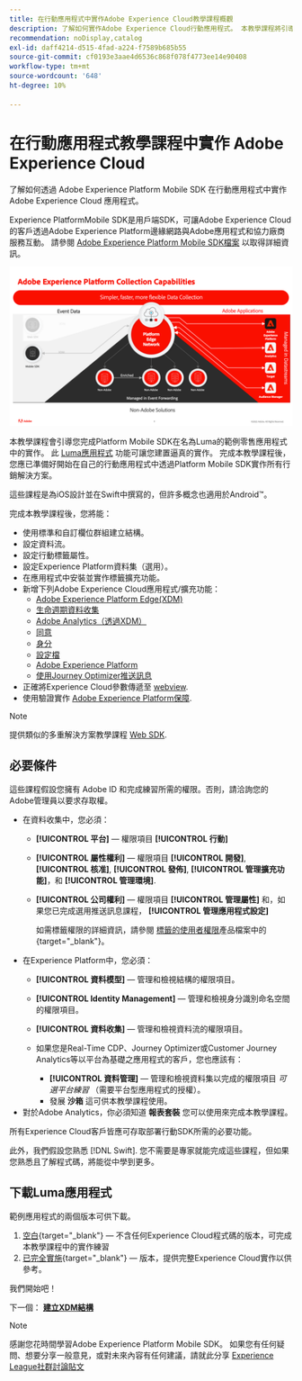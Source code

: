 ```yaml
---
title: 在行動應用程式中實作Adobe Experience Cloud教學課程概觀
description: 了解如何實作Adobe Experience Cloud行動應用程式。 本教學課程將引導您在範例Swift應用程式中實施Experience Cloud應用程式。
recommendation: noDisplay,catalog
exl-id: daff4214-d515-4fad-a224-f7589b685b55
source-git-commit: cf0193e3aae4d6536c868f078f4773ee14e90408
workflow-type: tm+mt
source-wordcount: '648'
ht-degree: 10%

---
```


# 在行動應用程式教學課程中實作 Adobe Experience Cloud

了解如何透過 Adobe Experience Platform Mobile SDK 在行動應用程式中實作 Adobe Experience Cloud 應用程式。

Experience PlatformMobile SDK是用戶端SDK，可讓Adobe Experience Cloud的客戶透過Adobe Experience Platform邊緣網路與Adobe應用程式和協力廠商服務互動。 請參閱 [Adobe Experience Platform Mobile SDK檔案](https://aep-sdks.gitbook.io/docs/) 以取得詳細資訊。

![建置設定](assets/data-collection-mobile-sdk.png)


本教學課程會引導您完成Platform Mobile SDK在名為Luma的範例零售應用程式中的實作。 此 [Luma應用程式](https://github.com/Adobe-Marketing-Cloud/Luma-iOS-Mobile-App) 功能可讓您建置逼真的實作。 完成本教學課程後，您應已準備好開始在自己的行動應用程式中透過Platform Mobile SDK實作所有行銷解決方案。

這些課程是為iOS設計並在Swift中撰寫的，但許多概念也適用於Android™。

完成本教學課程後，您將能：

* 使用標準和自訂欄位群組建立結構。
* 設定資料流。
* 設定行動標籤屬性。
* 設定Experience Platform資料集（選用）。
* 在應用程式中安裝並實作標籤擴充功能。
* 新增下列Adobe Experience Cloud應用程式/擴充功能：
   * [Adobe Experience Platform Edge(XDM)](events.md)
   * [生命週期資料收集](lifecycle-data.md)
   * [Adobe Analytics（透過XDM）](analytics.md)
   * [同意](consent.md)
   * [身分](identity.md)
   * [設定檔](profile.md)
   * [Adobe Experience Platform](platform.md)
   * [使用Journey Optimizer推送訊息](journey-optimizer-push.md)
* 正確將Experience Cloud參數傳遞至 [webview](web-views.md).
* 使用驗證實作 [Adobe Experience Platform保障](assurance.md).

>[!NOTE]
>
>提供類似的多重解決方案教學課程 [Web SDK](../tutorial-web-sdk/overview.md).

## 必要條件

這些課程假設您擁有 Adobe ID 和完成練習所需的權限。否則，請洽詢您的Adobe管理員以要求存取權。

* 在資料收集中，您必須：
   * **[!UICONTROL 平台]** — 權限項目 **[!UICONTROL 行動]**
   * **[!UICONTROL 屬性權利]** — 權限項目 **[!UICONTROL 開發]**, **[!UICONTROL 核准]**, **[!UICONTROL 發佈]**, **[!UICONTROL 管理擴充功能]**，和 **[!UICONTROL 管理環境]**.
   * **[!UICONTROL 公司權利]** — 權限項目 **[!UICONTROL 管理屬性]** 和，如果您已完成選用推送訊息課程， **[!UICONTROL 管理應用程式設定]**

      如需標籤權限的詳細資訊，請參閱 [標籤的使用者權限](https://experienceleague.adobe.com/docs/experience-platform/tags/admin/user-permissions.html?lang=zh-Hant)產品檔案中的{target=&quot;_blank&quot;}。
* 在Experience Platform中，您必須：
   * **[!UICONTROL 資料模型]** — 管理和檢視結構的權限項目。
   * **[!UICONTROL Identity Management]** — 管理和檢視身分識別命名空間的權限項目。
   * **[!UICONTROL 資料收集]** — 管理和檢視資料流的權限項目。

   * 如果您是Real-Time CDP、Journey Optimizer或Customer Journey Analytics等以平台為基礎之應用程式的客戶，您也應該有：
      * **[!UICONTROL 資料管理]** — 管理和檢視資料集以完成的權限項目 _可選平台練習_ （需要平台型應用程式的授權）。
      * 發展 **沙箱** 這可供本教學課程使用。
* 對於Adobe Analytics，你必須知道 **報表套裝** 您可以使用來完成本教學課程。

所有Experience Cloud客戶皆應可存取部署行動SDK所需的必要功能。

此外，我們假設您熟悉 [!DNL Swift]. 您不需要是專家就能完成這些課程，但如果您熟悉且了解程式碼，將能從中學到更多。

## 下載Luma應用程式

範例應用程式的兩個版本可供下載。

1. [空白](https://github.com/Adobe-Marketing-Cloud/Luma-iOS-Mobile-App){target=&quot;_blank&quot;} — 不含任何Experience Cloud程式碼的版本，可完成本教學課程中的實作練習
1. [已完全實施](https://github.com/Adobe-Marketing-Cloud/Luma-iOS-Mobile-App){target=&quot;_blank&quot;} — 版本，提供完整Experience Cloud實作以供參考。

我們開始吧！


下一個： **[建立XDM結構](create-schema.md)**

>[!NOTE]
>
>感謝您花時間學習Adobe Experience Platform Mobile SDK。 如果您有任何疑問、想要分享一般意見，或對未來內容有任何建議，請就此分享 [Experience League社群討論貼文](https://experienceleaguecommunities.adobe.com/t5/adobe-experience-platform-launch/tutorial-discussion-implement-adobe-experience-cloud-in-mobile/td-p/443796)